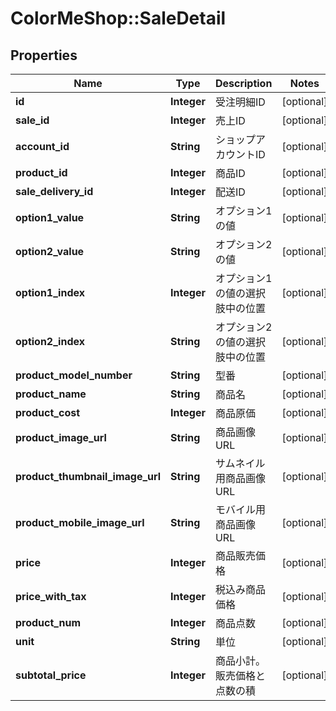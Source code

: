 # ColorMeShop::SaleDetail

## Properties
Name | Type | Description | Notes
------------ | ------------- | ------------- | -------------
**id** | **Integer** | 受注明細ID | [optional] 
**sale_id** | **Integer** | 売上ID | [optional] 
**account_id** | **String** | ショップアカウントID | [optional] 
**product_id** | **Integer** | 商品ID | [optional] 
**sale_delivery_id** | **Integer** | 配送ID | [optional] 
**option1_value** | **String** | オプション1の値 | [optional] 
**option2_value** | **String** | オプション2の値 | [optional] 
**option1_index** | **Integer** | オプション1の値の選択肢中の位置 | [optional] 
**option2_index** | **String** | オプション2の値の選択肢中の位置 | [optional] 
**product_model_number** | **String** | 型番 | [optional] 
**product_name** | **String** | 商品名 | [optional] 
**product_cost** | **Integer** | 商品原価 | [optional] 
**product_image_url** | **String** | 商品画像URL | [optional] 
**product_thumbnail_image_url** | **String** | サムネイル用商品画像URL | [optional] 
**product_mobile_image_url** | **String** | モバイル用商品画像URL | [optional] 
**price** | **Integer** | 商品販売価格 | [optional] 
**price_with_tax** | **Integer** | 税込み商品価格 | [optional] 
**product_num** | **Integer** | 商品点数 | [optional] 
**unit** | **String** | 単位 | [optional] 
**subtotal_price** | **Integer** | 商品小計。販売価格と点数の積 | [optional] 


